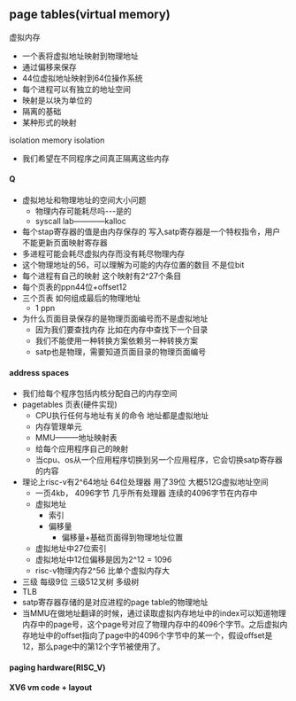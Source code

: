 ## page tables(virtual memory)
虚拟内存
- 一个表将虚拟地址映射到物理地址
- 通过偏移来保存
- 44位虚拟地址映射到64位操作系统
- 每个进程可以有独立的地址空间
- 映射是以块为单位的
- 隔离的基础
- 某种形式的映射


isolation
memory isolation
- 我们希望在不同程序之间真正隔离这些内存

#### Q
- 虚拟地址和物理地址的空间大小问题
  - 物理内存可能耗尽吗---是的
  - syscall lab————kalloc
- 每个stap寄存器的值是由内存保存的  写入satp寄存器是一个特权指令，用户不能更新页面映射寄存器
- 多进程可能会耗尽虚拟内存而没有耗尽物理内存
- 这个物理地址的56，可以理解为可能的内存位置的数目  不是位bit
- 每个进程有自己的映射  这个映射有2^27个条目
- 每个页表的ppn44位+offset12
- 三个页表  如何组成最后的物理地址
  - 1 ppn
- 为什么页面目录保存的是物理页面编号而不是虚拟地址
  - 因为我们要查找内存  比如在内存中查找下一个目录
  - 我们不能使用一种转换方案依赖另一种转换方案
  - satp也是物理，需要知道页面目录的物理页面编号

#### address spaces
- 我们给每个程序包括内核分配自己的内存空间
- pagetables 页表(硬件实现)
  - CPU执行任何与地址有关的命令  地址都是虚拟地址
  - 内存管理单元
  - MMU———地址映射表
  - 给每个应用程序自己的映射
  - 当cpu、os从一个应用程序切换到另一个应用程序，它会切换satp寄存器的内容
- 理论上risc-v有2^64地址  64位处理器  用了39位 大概512G虚拟地址空间
  - 一页4kb， 4096字节  几乎所有处理器  连续的4096字节在内存中  
  - 虚拟地址
    - 索引
    - 偏移量
      - 偏移量+基础页面得到物理地址位置
  - 虚拟地址中27位索引
  - 虚拟地址中12位偏移是因为2^12 = 1096
  - risc-v物理内存2^56  比单个虚拟内存大
- 三级  每级9位  三级512叉树  多级树
- TLB
- satp寄存器存储的是对应进程的page table的物理地址
- 当MMU在做地址翻译的时候，通过读取虚拟内存地址中的index可以知道物理内存中的page号，这个page号对应了物理内存中的4096个字节。之后虚拟内存地址中的offset指向了page中的4096个字节中的某一个，假设offset是12，那么page中的第12个字节被使用了。

#### paging hardware(RISC_V)

#### XV6 vm code + layout

